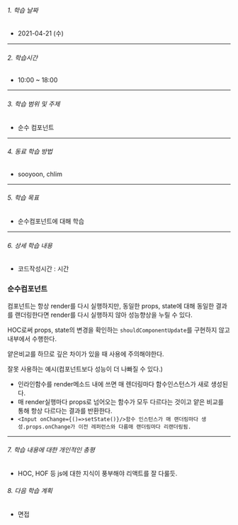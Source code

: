 ###### 1. 학습 날짜

- 2021-04-21 (수)

---

###### 2. 학습시간

- 10:00 ~ 18:00

---

###### 3. 학습 범위 및 주제

- 순수 컴포넌트

---

###### 4. 동료 학습 방법 

- sooyoon, chlim

---

###### 5. 학습 목표 

- 순수컴포넌트에 대해 학습

---

###### 6. 상세 학습 내용

- 코드작성시간 :  시간

### **순수컴포넌트**

컴포넌트는 항상 render를 다시 실행하지만, 동일한 props, state에 대해 동일한 결과를 랜더링한다면 render를 다시 실행하지 않아 성능향상을 누릴 수 있다.

HOC로써 props, state의 변경을 확인하는 `shouldComponentUpdate`를 구현하지 않고 내부에서 수행한다.

얕은비교를 하므로 깊은 차이가 있을 때 사용에 주의해야한다.

잘못 사용하는 예시(컴포넌트보다 성능이 더 나빠질 수 있다.)

- 인라인함수를 render메소드 내에 쓰면 매 렌더링마다 함수인스턴스가 새로 생성된다.
- 매 render실행마다 props로 넘어오는 함수가 모두 다르다는 것이고 얕은 비교를 통해 항상 다르다는 결과를 반환한다.
- `<Input onChange={()=>setState()}/>함수 인스턴스가 매 랜더링마다 생성.props.onChange가 이전 레퍼런스와 다름매 랜더링마다 리랜더링됨.`

---

###### 7. 학습 내용에 대한 개인적인 총평

- HOC, HOF 등 js에 대한 지식이 풍부해야 리액트를 잘 다룰듯.

###### 8. 다음 학습 계획

- 면접
